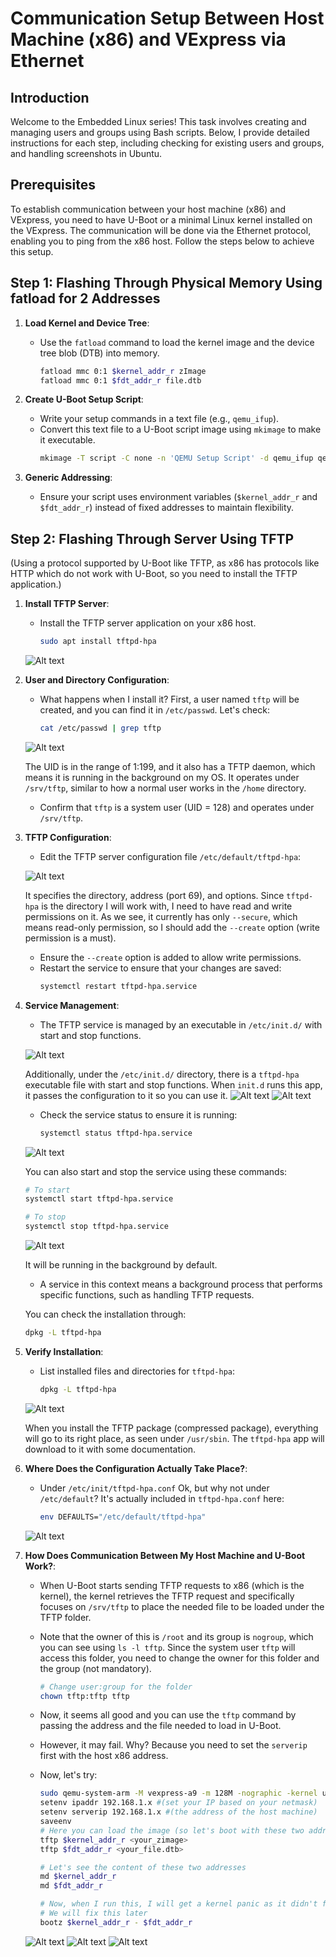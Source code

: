 # Communication Setup Between Host Machine (x86) and VExpress via Ethernet

## Introduction
Welcome to the Embedded Linux series! This task involves creating and managing users and groups using Bash scripts. Below, I provide detailed instructions for each step, including checking for existing users and groups, and handling screenshots in Ubuntu.

## Prerequisites
To establish communication between your host machine (x86) and VExpress, you need to have U-Boot or a minimal Linux kernel installed on the VExpress. The communication will be done via the Ethernet protocol, enabling you to ping from the x86 host. Follow the steps below to achieve this setup.

## Step 1: Flashing Through Physical Memory Using fatload for 2 Addresses

1. **Load Kernel and Device Tree**:
   - Use the `fatload` command to load the kernel image and the device tree blob (DTB) into memory.
     ```sh
     fatload mmc 0:1 $kernel_addr_r zImage
     fatload mmc 0:1 $fdt_addr_r file.dtb
     ```

2. **Create U-Boot Setup Script**:
   - Write your setup commands in a text file (e.g., `qemu_ifup`).
   - Convert this text file to a U-Boot script image using `mkimage` to make it executable.
     ```sh
     mkimage -T script -C none -n 'QEMU Setup Script' -d qemu_ifup qemu_ifup.img
     ```

3. **Generic Addressing**:
   - Ensure your script uses environment variables (`$kernel_addr_r` and `$fdt_addr_r`) instead of fixed addresses to maintain flexibility.

## Step 2: Flashing Through Server Using TFTP
(Using a protocol supported by U-Boot like TFTP, as x86 has protocols like HTTP which do not work with U-Boot, so you need to install the TFTP application.)

1. **Install TFTP Server**:
   - Install the TFTP server application on your x86 host.
     ```sh
     sudo apt install tftpd-hpa
     ```
   ![Alt text](images/01.png)

2. **User and Directory Configuration**:
   - What happens when I install it? First, a user named `tftp` will be created, and you can find it in `/etc/passwd`. Let's check:
     ```sh
     cat /etc/passwd | grep tftp
     ```
   ![Alt text](images/02.png)

   The UID is in the range of 1:199, and it also has a TFTP daemon, which means it is running in the background on my OS. It operates under `/srv/tftp`, similar to how a normal user works in the `/home` directory.

   - Confirm that `tftp` is a system user (UID = 128) and operates under `/srv/tftp`.

3. **TFTP Configuration**:
   - Edit the TFTP server configuration file `/etc/default/tftpd-hpa`:
  
   ![Alt text](images/03.png)

   It specifies the directory, address (port 69), and options. Since `tftpd-hpa` is the directory I will work with, I need to have read and write permissions on it. As we see, it currently has only `--secure`, which means read-only permission, so I should add the `--create` option (write permission is a must).

   - Ensure the `--create` option is added to allow write permissions.
   - Restart the service to ensure that your changes are saved:
     ```sh
     systemctl restart tftpd-hpa.service
     ```

4. **Service Management**:
   - The TFTP service is managed by an executable in `/etc/init.d/` with start and stop functions.
   
   ![Alt text](images/004.png)

   Additionally, under the `/etc/init.d/` directory, there is a `tftpd-hpa` executable file with start and stop functions. When `init.d` runs this app, it passes the configuration to it so you can use it.
   ![Alt text](images/04.png)
   ![Alt text](images/05.png)

   - Check the service status to ensure it is running:
     ```sh
     systemctl status tftpd-hpa.service
     ```
   ![Alt text](images/06.png)

   You can also start and stop the service using these commands:
   ```sh
   # To start
   systemctl start tftpd-hpa.service
   
   # To stop
   systemctl stop tftpd-hpa.service
   ```
   ![Alt text](images/09.png)

   It will be running in the background by default.  
   - A service in this context means a background process that performs specific functions, such as handling TFTP requests.

   You can check the installation through:
   ```sh
   dpkg -L tftpd-hpa
   ```

5. **Verify Installation**:
   - List installed files and directories for `tftpd-hpa`:
     ```sh
     dpkg -L tftpd-hpa
     ```
   ![Alt text](images/07.png)

   When you install the TFTP package (compressed package), everything will go to its right place, as seen under `/usr/sbin`. The `tftpd-hpa` app will download to it with some documentation.

6. **Where Does the Configuration Actually Take Place?**:
   - Under `/etc/init/tftpd-hpa.conf`
     Ok, but why not under `/etc/default`?
     It's actually included in `tftpd-hpa.conf` here:
     ```sh
     env DEFAULTS="/etc/default/tftpd-hpa"
     ```
   ![Alt text](images/08.png)

7. **How Does Communication Between My Host Machine and U-Boot Work?**:
   - When U-Boot starts sending TFTP requests to x86 (which is the kernel), the kernel retrieves the TFTP request and specifically focuses on `/srv/tftp` to place the needed file to be loaded under the TFTP folder.
   - Note that the owner of this is `/root` and its group is `nogroup`, which you can see using `ls -l tftp`. Since the system user `tftp` will access this folder, you need to change the owner for this folder and the group (not mandatory).
     ```sh
     # Change user:group for the folder
     chown tftp:tftp tftp
     ```

   - Now, it seems all good and you can use the `tftp` command by passing the address and the file needed to load in U-Boot.
   - However, it may fail. Why? Because you need to set the `serverip` first with the host x86 address. 
   - Now, let's try:
     ```sh
     sudo qemu-system-arm -M vexpress-a9 -m 128M -nographic -kernel u-boot -sd /home/nada/sd.img -net tap,script=./qemu_ifup -net nic
     setenv ipaddr 192.168.1.x #(set your IP based on your netmask)
     setenv serverip 192.168.1.x #(the address of the host machine)
     saveenv
     # Here you can load the image (so let's boot with these two addresses)
     tftp $kernel_addr_r <your_zimage>
     tftp $fdt_addr_r <your_file.dtb>
     
     # Let's see the content of these two addresses
     md $kernel_addr_r
     md $fdt_addr_r

     # Now, when I run this, I will get a kernel panic as it didn't find rootfs
     # We will fix this later
     bootz $kernel_addr_r - $fdt_addr_r
     ```
   ![Alt text](images/10.png)
   ![Alt text](images/11.png)
   ![Alt text](images/12.png)

